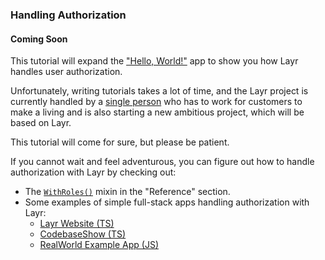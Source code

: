 ### Handling Authorization

#### Coming Soon

This tutorial will expand the ["Hello, World!"](https://layrjs.com/docs/v2/introduction/hello-world) app to show you how Layr handles user authorization.

Unfortunately, writing tutorials takes a lot of time, and the Layr project is currently handled by a [single person](https://mvila.me) who has to work for customers to make a living and is also starting a new ambitious project, which will be based on Layr.

This tutorial will come for sure, but please be patient.

If you cannot wait and feel adventurous, you can figure out how to handle authorization with Layr by checking out:

- The [`WithRoles()`](https://layrjs.com/docs/v2/reference/with-roles) mixin in the "Reference" section.
- Some examples of simple full-stack apps handling authorization with Layr:
  - [Layr Website (TS)](https://github.com/layrjs/layr/tree/master/website)
  - [CodebaseShow (TS)](https://github.com/codebaseshow/codebaseshow)
  - [RealWorld Example App (JS)](https://github.com/layrjs/react-layr-realworld-example-app)

